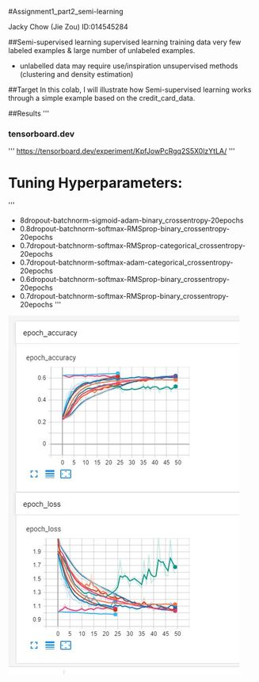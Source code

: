 #Assignment1_part2_semi-learning

Jacky Chow (Jie Zou) ID:014545284

##Semi-supervised learning
 supervised learning training data very few labeled examples & large number of unlabeled examples.
- unlabelled data may require use/inspiration unsupervised methods (clustering and density estimation) 


##Target
In this colab, I will illustrate how Semi-supervised learning works through a simple example based on the credit_card_data.

##Results
'''
### tensorboard.dev
'''
https://tensorboard.dev/experiment/KpfJowPcRgq2S5X0lzYtLA/
'''

# Tuning Hyperparameters:
'''
- 8dropout-batchnorm-sigmoid-adam-binary_crossentropy-20epochs
- 0.8dropout-batchnorm-softmax-RMSprop-binary_crossentropy-20epochs
- 0.7dropout-batchnorm-softmax-RMSprop-categorical_crossentropy-20epochs
- 0.7dropout-batchnorm-softmax-adam-categorical_crossentropy-20epochs
- 0.6dropout-batchnorm-softmax-RMSprop-binary_crossentropy-20epochs
- 0.7dropout-batchnorm-softmax-RMSprop-binary_crossentropy-20epochs
'''

![image](https://github.com/zjzsu2000/CMPE297_Sec49AdvanceDL/blob/master/Assignment_1/Assignment_1_%20Part_2/tensorboard.jpg)
